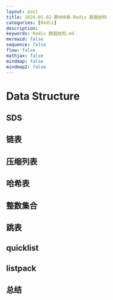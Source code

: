 ```yaml
---
layout: post
title: 2024-01-02-第000章-Redis 数据结构
categories: [Redis]
description: 
keywords: Redis 数据结构.md
mermaid: false
sequence: false
flow: false
mathjax: false
mindmap: false
mindmap2: false
---
```

# Data Structure

## SDS

## 链表

## 压缩列表

## 哈希表

## 整数集合

## 跳表

## quicklist

## listpack

## 总结